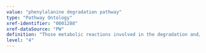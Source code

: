 ```yaml
---
value: "phenylalanine degradation pathway"
type: "Pathway Ontology"
xref-identifier: "0001288"
xref-dataSource: "PW"
definition: "Those metabolic reactions involved in the degradation and/or conversion of phenylalanine. Phenylalanine is the precursor of tyrosine, in turn a precursor for a number of neurotransmitters and hormones. In plants, phenylalanine serve as a precursor for a large number of functional secondary metabolites."
level: "4"
---
```

